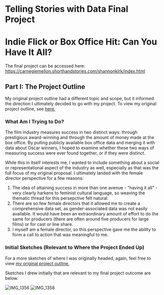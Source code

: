 # Telling Stories with Data Final Project
# Indie Flick or Box Office Hit: Can You Have It All?

The final project can be accessed here: <a/> https://carnegiemellon.shorthandstories.com/shannonkirk/index.html <a/>

## Part I: The Project Outline

My original project outline had a different topic and scope, but it informed the direction I ultimately decided to go with my project. To view my original project outline, see [here.](/Final-Project-Outline.md)

### What Am I Trying to Do?

The film industry measures success in two distinct ways: through prestigious award-winning and through the amount of money made at the box office. By pulling publicly available box office data and merging it with data about Oscar winners, I hoped to examine whether these two ways of measuring success were ever found together, or if they were distinct.

While this in itself interests me, I wanted to include something about a social or representational aspect of the industry as well, especially as that was the full focus of my original proposal. I ultimately landed with the female director perspective for a few reasons:

1. The idea of attaining success in more than one avenue - "having it all" - very clearly harkens to feminist cultural language, so weaving the thematic thread for this persepctive felt natural.
2. There are so few female directors that it allowed me to create a comprehensive data set, as gender-associated data was not easily available. It would have been an extraordinary amount of effort to do the same for producers (there are often around five producers for large films) or for cast or line share.
3. I myself am a female director, so this perspective gave me the ability to form a call to action that was meaningful to me.

### Initial Sketches (Relevant to Where the Project Ended Up)

For a more sketches of where I was originally headed, again, feel free to view [my original project outline.](/Final-Project-Outline.md)

Sketches I drew initially that are relevant to my final project outcome are below.

![IMG_1356](https://user-images.githubusercontent.com/54897462/65694186-6e54e980-e043-11e9-8fef-cd7916689535.jpg)
![IMG_1358](https://user-images.githubusercontent.com/54897462/65694419-d5729e00-e043-11e9-915a-e27418c5e638.jpg)
